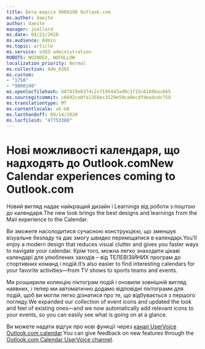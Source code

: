 ```yaml
---
title: Бета-версія 9000198 Outlook.com
ms.author: daeite
author: daeite
manager: joallard
ms.date: 04/21/2020
ms.audience: Admin
ms.topic: article
ms.service: o365-administration
ROBOTS: NOINDEX, NOFOLLOW
localization_priority: Normal
ms.collection: Adm_O365
ms.custom:
- "1758"
- "9000198"
ms.openlocfilehash: 687819e0374c2c7195443ad0c1f15c6160bac665
ms.sourcegitcommit: c6692ce0fa1358ec3529e59ca0ecdfdea4cdc759
ms.translationtype: MT
ms.contentlocale: uk-UA
ms.lasthandoff: 09/14/2020
ms.locfileid: "47753388"
---
```

# <a name="new-calendar-experiences-coming-to-outlookcom"></a><span data-ttu-id="dd3ac-102">Нові можливості календаря, що надходять до Outlook.com</span><span class="sxs-lookup"><span data-stu-id="dd3ac-102">New Calendar experiences coming to Outlook.com</span></span>

<span data-ttu-id="dd3ac-103">Новий вигляд надає найкращий дизайн і Learnings від роботи з поштою до календаря.</span><span class="sxs-lookup"><span data-stu-id="dd3ac-103">The new look brings the best designs and learnings from the Mail experience to the Calendar.</span></span>

<span data-ttu-id="dd3ac-104">Ви зможете насолодитися сучасною конструкцією, що зменшує візуальне безладу та дає змогу швидко переміщатися в календарі.</span><span class="sxs-lookup"><span data-stu-id="dd3ac-104">You’ll enjoy a modern design that reduces visual clutter and gives you faster ways to navigate your calendar.</span></span> <span data-ttu-id="dd3ac-105">Крім того, можна легко знаходити цікаві календарі для улюблених заходів – від ТЕЛЕВІЗІЙНИХ програм до спортивних команд і подій.</span><span class="sxs-lookup"><span data-stu-id="dd3ac-105">It’s also easier to find interesting calendars for your favorite activities—from TV shows to sports teams and events.</span></span>

<span data-ttu-id="dd3ac-106">Ми розширили колекцію піктограм подій і оновили зовнішній вигляд наявних, і тепер ми автоматично додамо відповідні піктограми для подій, щоб ви могли легко дізнатися про те, що відбувається з першого погляду.</span><span class="sxs-lookup"><span data-stu-id="dd3ac-106">We expanded our collection of event icons and updated the look and feel of existing ones—and we now automatically add relevant icons to your events, so you can easily see what is going on at a glance.</span></span>

<span data-ttu-id="dd3ac-107">Ви можете надати відгук про нові функції через [канал UserVoice Outlook.com calendar](https://go.microsoft.com/fwlink/?linkid=2103075).</span><span class="sxs-lookup"><span data-stu-id="dd3ac-107">You can give feedback on new features through the [Outlook.com Calendar UserVoice channel](https://go.microsoft.com/fwlink/?linkid=2103075).</span></span>